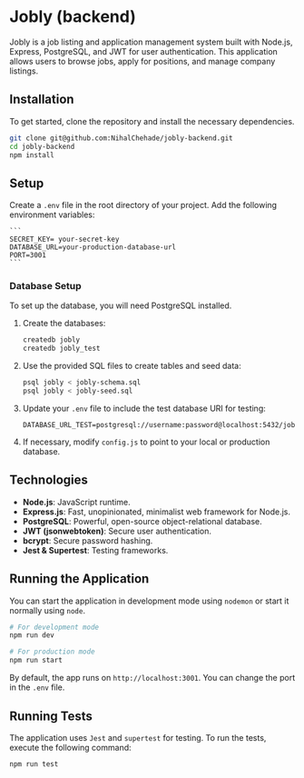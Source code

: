 
# Jobly (backend)

Jobly is a job listing and application management system built with Node.js, Express, PostgreSQL, and JWT for user authentication. This application allows users to browse jobs, apply for positions, and manage company listings.

## Installation

To get started, clone the repository and install the necessary dependencies.

```bash
git clone git@github.com:NihalChehade/jobly-backend.git
cd jobly-backend
npm install
```

## Setup
Create a `.env` file in the root directory of your project. Add the following environment variables:

    ```
    SECRET_KEY= your-secret-key
    DATABASE_URL=your-production-database-url
    PORT=3001
    ```

### Database Setup

To set up the database, you will need PostgreSQL installed.

1. Create the databases:

    ```bash
    createdb jobly
    createdb jobly_test
    ```

2. Use the provided SQL files to create tables and seed data:

    ```bash
    psql jobly < jobly-schema.sql
    psql jobly < jobly-seed.sql
    ```

3. Update your `.env` file to include the test database URI for testing:

    ```
    DATABASE_URL_TEST=postgresql://username:password@localhost:5432/jobly_test
    ```

4. If necessary, modify `config.js` to point to your local or production database.

## Technologies

- **Node.js**: JavaScript runtime.
- **Express.js**: Fast, unopinionated, minimalist web framework for Node.js.
- **PostgreSQL**: Powerful, open-source object-relational database.
- **JWT (jsonwebtoken)**: Secure user authentication.
- **bcrypt**: Secure password hashing.
- **Jest & Supertest**: Testing frameworks.


## Running the Application

You can start the application in development mode using `nodemon` or start it normally using `node`.

```bash
# For development mode
npm run dev

# For production mode
npm run start
```

By default, the app runs on `http://localhost:3001`. You can change the port in the `.env` file.

## Running Tests

The application uses `Jest` and `supertest` for testing. To run the tests, execute the following command:

```bash
npm run test
```